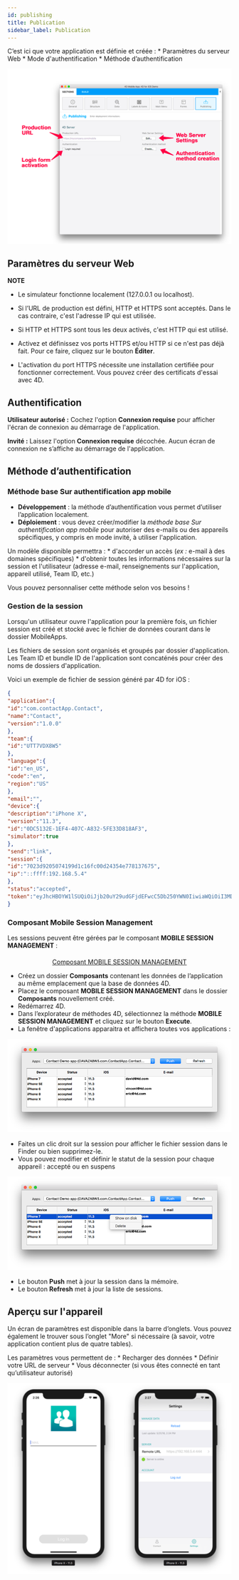 ```yaml
---
id: publishing
title: Publication
sidebar_label: Publication
---
```

C’est ici que votre application est définie et créée : * Paramètres du serveur Web * Mode d'authentification * Méthode d’authentification 

![Publishing section](assets/project-editor/Publishing-section-4D-for-iOS.png)

## Paramètres du serveur Web<div class = "tips"> 

**NOTE**

* Le simulateur fonctionne localement (127.0.0.1 ou localhost).
* Si l’URL de production est défini, HTTP et HTTPS sont acceptés. Dans le cas contraire, c'est l'adresse IP qui est utilisée.
* Si HTTP et HTTPS sont tous les deux activés, c'est HTTP qui est utilisé.</div> 

* Activez et définissez vos ports HTTPS et/ou HTTP si ce n'est pas déjà fait. Pour ce faire, cliquez sur le bouton **Éditer**.

* L'activation du port HTTPS nécessite une installation certifiée pour fonctionner correctement. Vous pouvez créer des certificats d'essai avec 4D.

## Authentification

**Utilisateur autorisé :** Cochez l'option **Connexion requise** pour afficher l'écran de connexion au démarrage de l'application.

**Invité :** Laissez l'option **Connexion requise** décochée. Aucun écran de connexion ne s’affiche au démarrage de l'application.

## Méthode d’authentification

### Méthode base Sur authentification app mobile

* **Développement** : la méthode d’authentification vous permet d’utiliser l’application localement. 
* **Déploiement** : vous devez créer/modifier la *méthode base Sur authentification app mobile* pour autoriser des e-mails ou des appareils spécifiques, y compris en mode invité, à utiliser l'application.

Un modèle disponible permettra : * d'accorder un accès (*ex :* e-mail à des domaines spécifiques) * d'obtenir toutes les informations nécessaires sur la session et l'utilisateur (adresse e-mail, renseignements sur l'application, appareil utilisé, Team ID, etc.)

Vous pouvez personnaliser cette méthode selon vos besoins !

### Gestion de la session

Lorsqu'un utilisateur ouvre l'application pour la première fois, un fichier session est créé et stocké avec le fichier de données courant dans le dossier MobileApps.

Les fichiers de session sont organisés et groupés par dossier d'application. Les Team ID et bundle ID de l'application sont concaténés pour créer des noms de dossiers d'application.

Voici un exemple de fichier de session généré par 4D for iOS :

```json
{
"application":{
"id":"com.contactApp.Contact",
"name":"Contact",
"version":"1.0.0"
},
"team":{
"id":"UTT7VDX8W5"
},
"language":{
"id":"en_US",
"code":"en",
"region":"US"
},
"email":"",
"device":{
"description":"iPhone X",
"version":"11.3",
"id":"0DC5132E-1EF4-407C-A832-5FE33D818AF3",
"simulator":true
},
"send":"link",
"session":{
"id":"7023d9205074199d1c16fc00d24354e778137675",
"ip":"::ffff:192.168.5.4"
},
"status":"accepted",
"token":"eyJhcHBOYW1lSUQiOiJjb20uY29udGFjdEFwcC5Db250YWN0IiwiaWQiOiI3MDIzZDkyMDUwNzQxOTlkMWMxNmZjMDBkMjQzNTRlNzc4MTM3Njc1IiwidGVhbUlEIjoiVVRUN1ZEWDhXNSJ9"
}

```

### Composant Mobile Session Management

Les sessions peuvent être gérées par le composant **MOBILE SESSION MANAGEMENT** :

<div style="text-align: center; margin-top: 20px">
  <p>
    

<a class="button"
href="../assets/session-management/MOBILE-SESSION-MANAGEMENT.zip">Composant MOBILE SESSION MANAGEMENT</a>

  </p>
</div>

* Créez un dossier **Composants** contenant les données de l’application au même emplacement que la base de données 4D. 
* Placez le composant **MOBILE SESSION MANAGEMENT** dans le dossier **Composants** nouvellement créé.
* Redémarrez 4D. 
* Dans l’explorateur de méthodes 4D, sélectionnez la méthode **MOBILE SESSION MANAGEMENT** et cliquez sur le bouton **Execute**. 
* La fenêtre d'applications apparaitra et affichera toutes vos applications : 

![Mobile App Session Management](assets/session-management/Mobile-App-Session-Management.png)

* Faites un clic droit sur la session pour afficher le fichier session dans le Finder ou bien supprimez-le.
* Vous pouvez modifier et définir le statut de la session pour chaque appareil : accepté ou en suspens

![Mobile App Session selection](assets/session-management/Mobile-App-Session-Management-selected.png)

* Le bouton **Push** met à jour la session dans la mémoire.
* Le bouton **Refresh** met à jour la liste de sessions. 

## Aperçu sur l'appareil

Un écran de paramètres est disponible dans la barre d’onglets. Vous pouvez également le trouver sous l’onglet "More" si nécessaire (à savoir, votre application contient plus de quatre tables).

Les paramètres vous permettent de : * Recharger des données * Définir votre URL de serveur * Vous déconnecter (si vous êtes connecté en tant qu’utilisateur autorisé)

![Login & Settings screen](assets/project-editor/Login-Settings-screen-Publishing-section-4D-for-iOS.png)